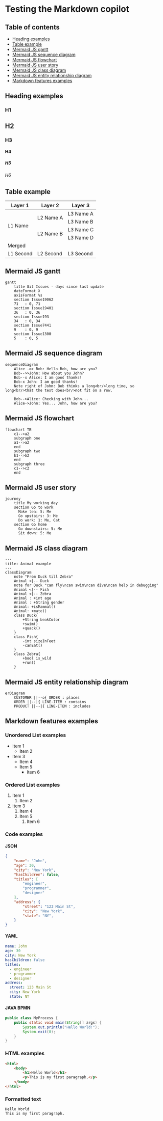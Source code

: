 # Testing the Markdown copilot

## Table of contents

- [Heading examples](#heading-examples)
- [Table example](#table-example)
- [Mermaid JS gantt](#mermaid-js-gantt)
- [Mermaid JS sequence diagram](#mermaid-js-sequence-diagram)
- [Mermaid JS flowchart](#mermaid-js-flowchart)
- [Mermaid JS user story](#mermaid-js-user-story)
- [Mermaid JS class diagram](#mermaid-js-class-diagram)
- [Mermaid JS entity relationship diagram](#mermaid-js-entity-relationship-diagram)
- [Markdown features examples](#markdown-features-examples)

## Heading examples
### H1
## H2
### H3
#### H4
##### H5
###### H6


## Table example
<html>
    <body  >
        <table style="width: 100%;">
            <thead>
                <tr>
                    <th>Layer 1</th>
                    <th>Layer 2</th>
                    <th>Layer 3</th>
                </tr>
            </thead>
            <tbody>
                <tr>
                    <td rowspan=4>L1 Name</td>
                    <td rowspan=2>L2 Name A</td>
                    <td>L3 Name A</td>
                </tr>
                <tr>
                    <td>L3 Name B</td>
                </tr>
                <tr>
                    <td rowspan=2>L2 Name B</td>
                    <td>L3 Name C</td>
                </tr>
                <tr>
                    <td>L3 Name D</td>
                </tr>
                <tr>
                    <td colspan=3>Merged</td>
                </tr>
                <tr>
                    <td>L1 Second</td>
                    <td>L2 Second</td>
                    <td>L3 Second</td>
                </tr>
            </tbody>
        </table>
    </body>
</html>

## Mermaid JS gantt

```mermaid
gantt
    title Git Issues - days since last update
    dateFormat X
    axisFormat %s
    section Issue19062
    71   : 0, 71
    section Issue19401
    36   : 0, 36
    section Issue193
    34   : 0, 34
    section Issue7441
    9    : 0, 9
    section Issue1300
    5    : 0, 5
```

## Mermaid JS sequence diagram

```mermaid
sequenceDiagram
    Alice ->> Bob: Hello Bob, how are you?
    Bob-->>John: How about you John?
    Bob--x Alice: I am good thanks!
    Bob-x John: I am good thanks!
    Note right of John: Bob thinks a long<br/>long time, so long<br/>that the text does<br/>not fit on a row.

    Bob-->Alice: Checking with John...
    Alice->John: Yes... John, how are you?

```

## Mermaid JS flowchart

```mermaid
flowchart TB
    c1-->a2
    subgraph one
    a1-->a2
    end
    subgraph two
    b1-->b2
    end
    subgraph three
    c1-->c2
    end
```

## Mermaid JS user story

```mermaid
journey
    title My working day
    section Go to work
      Make tea: 5: Me
      Go upstairs: 3: Me
      Do work: 1: Me, Cat
    section Go home
      Go downstairs: 5: Me
      Sit down: 5: Me
```

## Mermaid JS class diagram

```mermaid
---
title: Animal example
---
classDiagram
    note "From Duck till Zebra"
    Animal <|-- Duck
    note for Duck "can fly\ncan swim\ncan dive\ncan help in debugging"
    Animal <|-- Fish
    Animal <|-- Zebra
    Animal : +int age
    Animal : +String gender
    Animal: +isMammal()
    Animal: +mate()
    class Duck{
        +String beakColor
        +swim()
        +quack()
    }
    class Fish{
        -int sizeInFeet
        -canEat()
    }
    class Zebra{
        +bool is_wild
        +run()
    }

```

## Mermaid JS entity relationship diagram

```mermaid
erDiagram
    CUSTOMER ||--o{ ORDER : places
    ORDER ||--|{ LINE-ITEM : contains
    PRODUCT ||--|{ LINE-ITEM : includes
```

## Markdown features examples

### Unordered List examples

- Item 1
  - Item 2
- Item 3
  - Item 4
  - Item 5
    - Item 6

### Ordered List examples

1. Item 1
    1. Item 2
2. Item 3
    1. Item 4
    2. Item 5
        1. Item 6

### Code examples

#### JSON

```json
{
    "name": "John",
    "age": 30,
    "city": "New York",
    "hasChildren": false,
    "titles": [
        "engineer",
        "programmer",
        "designer"
    ],
    "address": {
        "street": "123 Main St",
        "city": "New York",
        "state": "NY",
    }
}
```

#### YAML

```yaml
name: John
age: 30
city: New York
hasChildren: false
titles:
  - engineer
  - programmer
  - designer
address:
  street: 123 Main St
  city: New York
  state: NY
```

#### JAVA BPMN

```java
public class MyProcess {
    public static void main(String[] args) {
        System.out.println("Hello World!");
        System.exit(0);
    }
}
```

### HTML examples

```html
<html>
    <body>
        <h1>Hello World</h1>
        <p>This is my first paragraph.</p>
    </body>
</html>
```

### Formatted text

```text
Hello World
This is my first paragraph.
```
